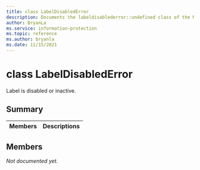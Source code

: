 ```yaml
---
title: class LabelDisabledError 
description: Documents the labeldisablederror::undefined class of the Microsoft Information Protection (MIP) SDK.
author: BryanLa
ms.service: information-protection
ms.topic: reference
ms.author: bryanla
ms.date: 11/15/2021
---
```


# class LabelDisabledError 
Label is disabled or inactive.
  
## Summary
 Members                        | Descriptions                                
--------------------------------|---------------------------------------------
  
## Members
_Not documented yet._
